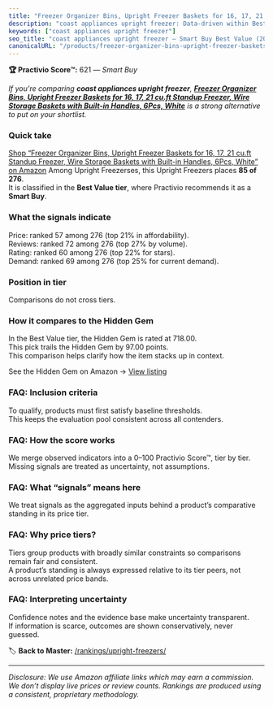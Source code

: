 ```yaml
---
title: "Freezer Organizer Bins, Upright Freezer Baskets for 16, 17, 21 cu.ft Standup Freezer, Wire Storage Baskets with Built-in Handles, 6Pcs, White"
description: "coast appliances upright freezer: Data-driven within Best Value ranking using the Practivio Score™. Positioned by quality, value, demand, findability, momentum."
keywords: ["coast appliances upright freezer"]
seo_title: "coast appliances upright freezer — Smart Buy Best Value (2025)"
canonicalURL: "/products/freezer-organizer-bins-upright-freezer-baskets-for-16-17-21-cuft-standup-freezer-wire-storage-baskets-with-built-in-handles-6pcs-white-B0CZGDKNVW/"
---
```


**🏆 Practivio Score™:** 621 — _Smart Buy_


*If you're comparing **coast appliances upright freezer**, **[Freezer Organizer Bins, Upright Freezer Baskets for 16, 17, 21 cu.ft Standup Freezer, Wire Storage Baskets with Built-in Handles, 6Pcs, White](https://www.amazon.com/dp/B0CZGDKNVW?tag=practivio-20)** is a strong alternative to put on your shortlist.*
### Quick take
[Shop “Freezer Organizer Bins, Upright Freezer Baskets for 16, 17, 21 cu.ft Standup Freezer, Wire Storage Baskets with Built-in Handles, 6Pcs, White” on Amazon](https://www.amazon.com/dp/B0CZGDKNVW?tag=practivio-20)
Among Upright Freezerses, this Upright Freezers places **85 of 276**.  
It is classified in the **Best Value tier**, where Practivio recommends it as a **Smart Buy**.

### What the signals indicate
Price: ranked 57 among 276 (top 21% in affordability).  
Reviews: ranked 72 among 276 (top 27% by volume).  
Rating: ranked 60 among 276 (top 22% for stars).  
Demand: ranked 69 among 276 (top 25% for current demand).

### Position in tier
Comparisons do not cross tiers.

### How it compares to the Hidden Gem
In the Best Value tier, the Hidden Gem is rated at 718.00.  
This pick trails the Hidden Gem by 97.00 points.  
This comparison helps clarify how the item stacks up in context.  

See the Hidden Gem on Amazon → [View listing](https://www.amazon.com/dp/B00IR8H55A?tag=practivio-20)

### FAQ: Inclusion criteria
To qualify, products must first satisfy baseline thresholds.  
This keeps the evaluation pool consistent across all contenders.

### FAQ: How the score works
We merge observed indicators into a 0–100 Practivio Score™, tier by tier.  
Missing signals are treated as uncertainty, not assumptions.

### FAQ: What “signals” means here
We treat signals as the aggregated inputs behind a product’s comparative standing in its price tier.

### FAQ: Why price tiers?
Tiers group products with broadly similar constraints so comparisons remain fair and consistent.  
A product’s standing is always expressed relative to its tier peers, not across unrelated price bands.

### FAQ: Interpreting uncertainty
Confidence notes and the evidence base make uncertainty transparent.  
If information is scarce, outcomes are shown conservatively, never guessed.


🏷️ **Back to Master:** [/rankings/upright-freezers/](/rankings/upright-freezers/)

---
_Disclosure: We use Amazon affiliate links which may earn a commission. We don’t display live prices or review counts. Rankings are produced using a consistent, proprietary methodology._
